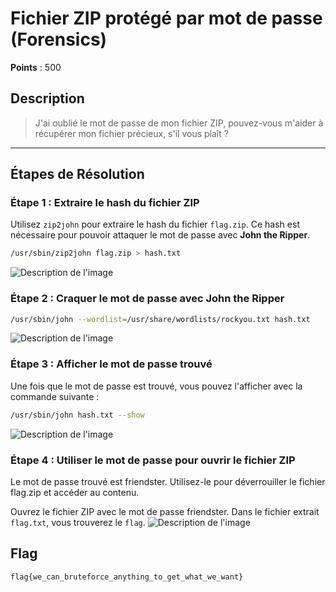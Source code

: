# Fichier ZIP protégé par mot de passe (Forensics)

**Points** : 500

## Description

> J'ai oublié le mot de passe de mon fichier ZIP, pouvez-vous m'aider à récupérer mon fichier précieux, s'il vous plaît ?

---

## Étapes de Résolution

### Étape 1 : Extraire le hash du fichier ZIP

Utilisez `zip2john` pour extraire le hash du fichier `flag.zip`. Ce hash est nécessaire pour pouvoir attaquer le mot de passe avec **John the Ripper**.

```bash
/usr/sbin/zip2john flag.zip > hash.txt
```
![Description de l'image](https://cdn.discordapp.com/attachments/1250870245246238853/1301917473544732723/image.png?ex=672638a2&is=6724e722&hm=e995df8c94126192a5685da74144a54bc671461b2bcec75a1fe899f6c254c60b&)

### Étape 2 : Craquer le mot de passe avec John the Ripper

```bash
/usr/sbin/john --wordlist=/usr/share/wordlists/rockyou.txt hash.txt
```
![Description de l'image](https://cdn.discordapp.com/attachments/1250870245246238853/1301918405963677776/image.png?ex=67263980&is=6724e800&hm=86e6ba4f3ed8f3cf13142eaf903787252c61c7f4dd5155efb174d54952b6080e&)

### Étape 3 : Afficher le mot de passe trouvé

Une fois que le mot de passe est trouvé, vous pouvez l'afficher avec la commande suivante :

```bash
/usr/sbin/john hash.txt --show
```
![Description de l'image](https://cdn.discordapp.com/attachments/1250870245246238853/1301918573937033216/image.png?ex=672639a8&is=6724e828&hm=64316933f21e1d862d7891c0786c25cd33b70e0aa68c4664f02043382bac14f8&)

### Étape 4 : Utiliser le mot de passe pour ouvrir le fichier ZIP

Le mot de passe trouvé est friendster. Utilisez-le pour déverrouiller le fichier flag.zip et accéder au contenu.

Ouvrez le fichier ZIP avec le mot de passe friendster.
Dans le fichier extrait `flag.txt`, vous trouverez le `flag`.
![Description de l'image](https://cdn.discordapp.com/attachments/1250870245246238853/1301918783291523174/image.png?ex=672639da&is=6724e85a&hm=c25a6657f7e5a28d684e1e35614607b69f15f343bfd7971bbe81acd2e1a9f4c5&)


## Flag
`flag{we_can_bruteforce_anything_to_get_what_we_want}`
